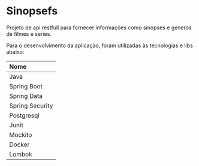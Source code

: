 # Sinopsefs

Projeto de api restfull para fornecer informações como sinopses e generos de filmes e series.

Para o desenvolvimento da aplicação, foram utilizadas às tecnologias e libs abaixo:

| Nome            |
|:----------------|
| Java            |          
| Spring Boot     |
| Spring Data     | 
| Spring Security |
| Postgresql      |
| Junit           | 
| Mockito         |          
| Docker          |
| Lombok          |
